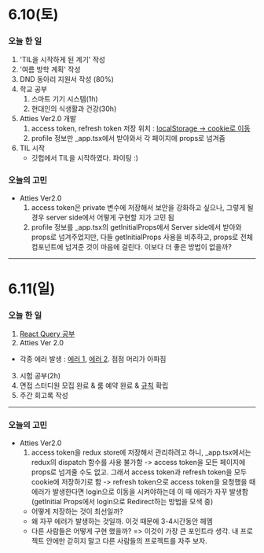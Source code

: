 # 6.10(토)

### 오늘 한 일

1. 'TIL을 시작하게 된 계기' 작성
2. '여름 방학 계획' 작성
3. DND 동아리 지원서 작성 (80%)
4. 학교 공부
   1. 스마트 기기 시스템(1h)
   2. 현대인의 식생활과 건강(30h)
5. Atties Ver2.0 개발
   1. access token, refresh token 저장 위치 : [localStorage -> cookie로 이동](https://github.com/guesung/atties-ver2.0/issues/11)
   2. profile 정보만 \_app.tsx에서 받아와서 각 페이지에 props로 넘겨줌
6. TIL 시작
   - 깃헙에서 TIL을 시작하였다. 파이팅 :)

### 오늘의 고민

- Atties Ver2.0
  1.  access token은 private 변수에 저장해서 보안을 강화하고 싶으나, 그렇게 될 경우 server side에서 어떻게 구현할 지가 고민 됨
  2.  profile 정보를 \_app.tsx의 getInitialProps에서 Server side에서 받아와 props로 넘겨주었지만, 다들 getInitialProps 사용을 비추하고, props로 전체 컴포넌트에 넘겨준 것이 마음에 걸린다. 이보다 더 좋은 방법이 없을까?

---

# 6.11(일)

### 오늘 한 일

1. [React Query 공부](https://github.com/guesung/CS-Study/blob/guesung/React-Query/React-Query.md)
2. Atties Ver 2.0

- 각종 에러 발생 : [에러 1](https://github.com/guesung/atties-ver2.0/issues/21), [에러 2](https://github.com/guesung/atties-ver2.0/issues/18). 점점 머리가 아파짐

3. 시험 공부(2h)
4. 면접 스터디원 모집 완료 & 룸 예약 완료 & [규칙](https://github.com/guesung/interview-study) 확립
5. 주간 회고록 작성

---

### 오늘의 고민

- Atties Ver2.0
  1.  access token을 redux store에 저장해서 관리하려고 하니, \_app.tsx에서는 redux의 dispatch 함수를 사용 불가함 -> access token을 모든 페이지에 props로 넘겨줄 수도 없고. 그래서 access token과 refresh token을 모두 cookie에 저장하기로 함 -> refresh token으로 access token을 요청했을 때 에러가 발생한다면 login으로 이동을 시켜야하는데 이 때 에러가 자꾸 발생함 (getInitial Props에서 login으로 Redirect하는 방법을 모색 중)
  - 어떻게 저장하는 것이 최선일까?
  - 왜 자꾸 에러가 발생하는 것일까. 이것 때문에 3-4시간동안 헤멤
  - 다른 사람들은 어떻게 구현 했을까? => 이것이 가장 큰 포인트라 생각. 내 프로젝트 안에만 갇히지 말고 다른 사람들의 프로젝트를 자주 보자.
